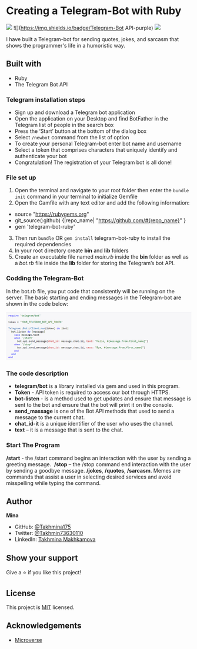 # Creating a Telegram-Bot with Ruby
![](https://img.shields.io/badge/Microverse-blueviolet)
![](https://img.shields.io/badge/Telegram-Bot API-purple)
![](https://img.shields.io/badge/Ruby-red)

I have built a Telegram-bot for sending quotes, jokes, and sarcasm that shows the programmer's life in a humoristic way.

## Built with
* Ruby
* The Telegram Bot API

### Telegram installation steps
* Sign up and download a Telegram bot application
* Open the application on your Desktop and find BotFather in the Telegram list of   people in the search box
* Press the ‘Start’ button at the bottom of the dialog box
* Select `/newbot` command from the list of option
* To create your personal Telegram-bot enter bot name and username
* Select a token that comprises characters that uniquely identify and authenticate your bot
* Congratulation! The registration of your Telegram bot is all done!

### File set up
1. Open the terminal and navigate to your root folder then enter the `bundle init` command in your terminal to initialize Gemfile
2. Open the Gamfile with any text editor and add the following information:

- source "https://rubygems.org"
- git_source(:github) {|repo_name| "https://github.com/#{repo_name}" }
- gem 'telegram-bot-ruby'

3. Then run `bundle` OR `gem install` telegram-bot-ruby to install the required dependencies
4. In your root directory create **bin** and **lib** folders 
5. Create an executable file named *main.rb* inside the **bin** folder as well as a *bot.rb* file inside the **lib** folder for storing the Telegram’s bot API. 

### Codding the Telegram-Bot
In the bot.rb file, you put code that consistently will be running on the server.
The basic starting and ending messages in the Telegram-bot are shown in the code below:

![Example](code.png)

### The code description
- **telegram/bot** is a library installed via gem and used in this program.
- **Token** - API token is required to access our bot through HTTPS. 
- **bot-listen** - is a method used to get updates and ensure that message is sent to the bot and ensure that the bot will print it on the console.
- **send_massage** is one of the Bot API methods that used to send a message to the current chat.
- **chat_id-it** is a unique identifier of the user who uses the channel.
- **text** – it is a message that is sent to the chat.

### Start The Program
**/start** - the /start command begins an interaction with the user by sending a greeting message. 
**/stop** – the /stop command end interaction with the user by sending a goodbye message.
**/jokes**, **/quotes**, **/sarcasm**. Memes are commands that assist a user in selecting desired services and avoid misspelling while typing the command.

## Author

**Mina**

- GitHub: [@Takhmina175](https://github.com/Takhmina175)
- Twitter: [@Takhmin73630110](https://twitter.com/Takhmin73630110)
- LinkedIn: [Takhmina Makhkamova](https://www.linkedin.com/in/takhmina-makhkamova-7628136b/)

## Show your support

Give a ⭐️ if you like this project!

## License

This project is [MIT](./LICENSE) licensed.

## Acknowledgements

- [Microverse](https://microverse.org)
